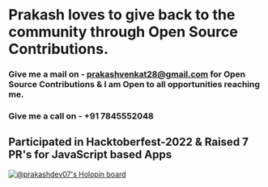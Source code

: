 
# Prakash loves to give back to the community through Open Source Contributions.

### Give me a  mail on - prakashvenkat28@gmail.com for Open Source Contributions & I am Open to all opportunities reaching me.
### Give me a call on - +91 7845552048

## Participated in Hacktoberfest-2022 & Raised 7 PR's for JavaScript based Apps
[![@prakashdev07's Holopin board](https://holopin.me/prakashdev07)](https://holopin.io/@prakashdev07)

<!--
**Prakash-Ravichandran/Prakash-Ravichandran** is a ✨ _special_ ✨ repository because its `README.md` (this file) appears on your GitHub profile.

Here are some ideas to get you started:

- 🔭 I’m currently working on ...
- 🌱 I’m currently learning ...
- 👯 I’m looking to collaborate on ...
- 🤔 I’m looking for help with ...
- 💬 Ask me about ...
- 📫 How to reach me: ...
- 😄 Pronouns: ...
- ⚡ Fun fact: ...
-->
